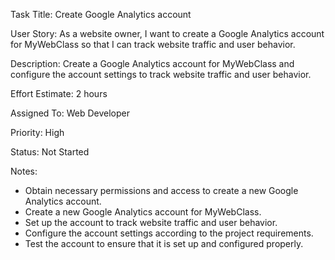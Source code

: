 Task Title: Create Google Analytics account

User Story: As a website owner, I want to create a Google Analytics account for MyWebClass so that I can track website traffic and user behavior.

Description: Create a Google Analytics account for MyWebClass and configure the account settings to track website traffic and user behavior.

Effort Estimate: 2 hours

Assigned To: Web Developer

Priority: High

Status: Not Started

Notes:
* Obtain necessary permissions and access to create a new Google Analytics account.
* Create a new Google Analytics account for MyWebClass.
* Set up the account to track website traffic and user behavior.
* Configure the account settings according to the project requirements.
* Test the account to ensure that it is set up and configured properly.